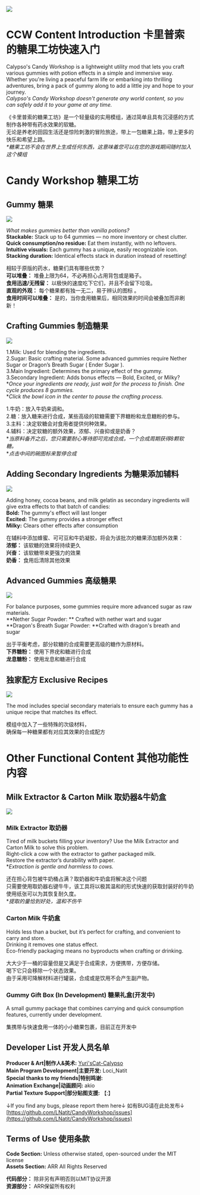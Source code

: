 ![](img/logo.png)
# CCW Content Introduction 卡里普索的糖果工坊快速入门
Calypso's Candy Workshop is a lightweight utility mod that lets you craft various gummies with potion effects in a simple and immersive way.  
Whether you're living a peaceful farm life or embarking into thrilling adventures, bring a pack of gummy along to add a little joy and hope to your journey.  
_Calypso's Candy Workshop doesn't generate any world content, so you can safely add it to your game at any time._

《卡里普索的糖果工坊》是一个轻量级的实用模组，通过简单且具有沉浸感的方式制作各种带有药水效果的软糖。  
无论是养老的田园生活还是惊险刺激的冒险旅途，带上一包糖果上路，带上更多的快乐和希望上路。  
_*糖果工坊不会在世界上生成任何东西，这意味着您可以在您的游戏期间随时加入这个模组_


# Candy Workshop 糖果工坊

## Gummy 糖果
![](img/img1.png)

_What makes gummies better than vanilla potions?_    
**Stackable:** Stack up to 64 gummies — no more inventory or chest clutter.  
**Quick consumption/no residue:** Eat them instantly, with no leftovers.    
**Intuitive visuals:** Each gummy has a unique, easily recognizable icon.  
**Stacking duration:** Identical effects stack in duration instead of resetting!

相较于原版的药水，糖果们具有哪些优势？  
**可以堆叠：** 堆叠上限为64，不必再担心占用背包或是箱子。  
**食用迅速/无残留：** 以极快的速度吃下它们，并且不会留下垃圾。  
**直观的外观：** 每个糖果都有独一无二，易于辨认的图标  。  
**食用时间可以堆叠：** 是的，当你食用糖果后，相同效果的时间会被叠加而非刷新！


## Crafting Gummies 制造糖果
![](img/img2.gif)

1.Milk: Used for blending the ingredients.  
2.Sugar: Basic crafting material. Some advanced gummies require Nether Sugar or Dragon’s Breath Sugar ( Ender Sugar ).  
3.Main Ingredient: Determines the primary effect of the gummy.  
3.Secondary Ingredient: Adds bonus effects — Bold, Excited, or Milky?    
**Once your ingredients are ready, just wait for the process to finish. One cycle produces 8 gummies.*    
**Click the bowl icon in the center to pause the crafting process.*

1.牛奶：放入牛奶来调和。  
2.糖：放入糖来进行合成，某些高级的软糖需要下界糖粉和龙息糖粉的参与。  
3.主料：决定软糖会对食用者提供何种效果。  
4.辅料：决定软糖的额外效果，浓郁、兴奋抑或是奶香？  
**当原料备齐之后，您只需要耐心等待即可完成合成，一个合成周期获得8颗软糖。*  
**点击中间的碗图标来暂停合成*


## Adding Secondary Ingredients 为糖果添加辅料
![](img/img3.png)

Adding honey, cocoa beans, and milk gelatin as secondary ingredients will give extra effects to that batch of candies:    
**Bold:** The gummy's effect will last longer  
**Excited:** The gummy provides a stronger effect    
**Milky:** Clears other effects after consumption

在辅料中添加蜂蜜、可可豆和牛奶凝胶，将会为该批次的糖果添加额外效果：  
**浓郁：** 该软糖的效果将持续更久  
**兴奋：** 该软糖带来更强力的效果  
**奶香：** 食用后清除其他效果


## Advanced Gummies 高级糖果
![](img/img4.png)

For balance purposes, some gummies require more advanced sugar as raw materials.    
**Nether Sugar Powder: ** Crafted with nether wart and sugar  
**Dragon's Breath Sugar Powder: **Crafted with dragon's breath and sugar

出于平衡考虑，部分软糖的合成需要更高级的糖作为原材料。  
**下界糖粉：** 使用下界疣和糖进行合成  
**龙息糖粉：** 使用龙息和糖进行合成


## 独家配方 Exclusive Recipes
![](img/img5.png)

The mod includes special secondary materials to ensure each gummy has a unique recipe that matches its effect.

模组中加入了一些特殊的次级材料，  
确保每一种糖果都有对应其效果的合成配方


# Other Functional Content 其他功能性内容
## Milk Extractor & Carton Milk 取奶器&牛奶盒
![](img/img6.png)
### Milk Extractor 取奶器
Tired of milk buckets filling your inventory? Use the Milk Extractor and Carton Milk to solve this problem.    
Right-click a cow with the extractor to gather packaged milk.    
Restore the extractor’s durability with paper.    
**Extraction is gentle and harmless to cows.*  

还在担心背包被牛奶桶占满？取奶器和牛奶盒将解决这个问题  
只需要使用取奶器右键牛牛，该工具将以极其温和的形式快速的获取封装好的牛奶  
使用纸张可以为其恢复耐久度。  
**提取的量恰到好处，温和不伤牛*  

### Carton Milk 牛奶盒
Holds less than a bucket, but it’s perfect for crafting, and convenient to carry and store.  
Drinking it removes one status effect.  
Eco-friendly packaging means no byproducts when crafting or drinking.

大大少于一桶的容量但是又满足于合成需求，方便携带，方便存储。  
喝下它只会移除一个状态效果。  
由于采用可降解材料进行罐装，合成或是饮用不会产生副产物。

### Gummy Gift Box (In Development) 糖果礼盒(开发中)
A small gummy package that combines carrying and quick consumption features, currently under development.

集携带与快速食用一体的小小糖果包裹，目前正在开发中


## Developer List 开发人员名单
**Producer & Art|制作人&美术:** [Yuri'sCat-Calypso](https://space.bilibili.com/1704421)    
**Main Program Development|主要开发:** Loci_Natit  
**Special thanks to my friends|特别鸣谢:**    
**Animation Exchange|动画顾问:** akio  
**Partial Texture Support|部分贴图支援:** 【:】

↓If you find any bugs, please report them here↓  如有BUG请在此处发布↓  
[https://github.com/LNatit/CandyWorkshop/issues](https://github.com/LNatit/CandyWorkshop/issues)


## Terms of Use 使用条款
**Code Section:** Unless otherwise stated, open-sourced under the MIT license  
**Assets Section:** ARR All Rights Reserved  

**代码部分：** 除非另有声明否则以MIT协议开源  
**资源部分：** ARR保留所有权利  
